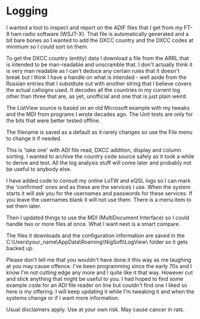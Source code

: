 # Logging
I wanted a tool to inspect and report on the ADIF files that I get from my FT-8 ham radio
software (WSJT-X). That file is automatically generated and a bit bare bones so I wanted
to add the DXCC country and the DXCC codes at minimum so I could sort on them.

To get the DXCC country (entity) data I download a file from the ARRL that is intended to
be man-readable and unscramble that. I don't actually think it is very man readable as I
can't deduce any certain rules that it doesn't break but I think I have a handle on what
is intended - well aside from the Russian entries that I substitute out with another
string that I believe covers the actual callsigns used. It decodes all the countries in
my current log other than three that are, as yet, unofficial and one that is just plain
weird.

The ListView source is based on an old Microsoft example with my tweaks and the MDI from
programs I wrote decades ago. The Unit tests are only for the bits that were better
tested offline.

The filename is saved as a default as it rarely changes so use the File menu to change it
if needed.

This is 'take one' with ADI file read, DXCC addition, display and column sorting. I
wanted to archive the country code source safely as it took a while to derive and test.
All the log analysis stuff will come later and probably not be useful to anybody else.

I have added code to consult my online LoTW and eQSL logs so I can mark the
'confirmed' ones and as these are the services I use. When the system starts it will ask
you for the usernames and passwords for these services. If you leave the usernames blank
it will not use them. There is a menu item to set them later.

Then I updated things to use the MDI (MultiDocument Interface) so I could handle two or
more files at once. What I want next is a smart compare.

The files it downloads and the configuration information are saved in the
C:\Users\your_name\AppData\Roaming\NigSoft\LogView\ folder so it gets backed up.

Please don't tell me that you wouldn't have done it this way as me laughing at you may
cause offence. I've been programming since the early 70s and I know I'm not cutting edge
any more and I quite like it that way. However cut and stick anything that might be
useful to you. I had hoped to find some example code for an ADI file reader on line but
couldn't find one I liked so here is my offering. I will keep updating it while I'm
tweaking it and when the systems change or if I want more information.

Usual disclaimers apply. Use at your own risk. May cause cancer in rats.